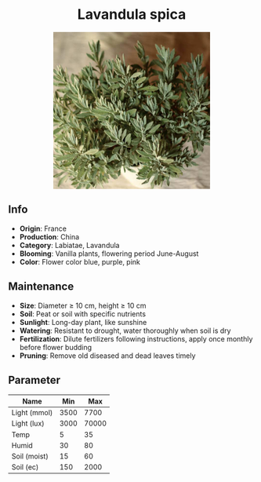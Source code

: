 <h1 align='center'>Lavandula spica</h1>
<p align="center">
    <img 
        align='center'
        width='320'
        src="../images/lavandula spica.png" 
        alt='Lavandula spica' />
</p>

## Info

 - **Origin**: France
 - **Production**: China
 - **Category**: Labiatae, Lavandula
 - **Blooming**: Vanilla plants, flowering period June-August
 - **Color**: Flower color blue, purple, pink

## Maintenance

 - **Size**: Diameter ≥ 10 cm, height ≥ 10 cm
 - **Soil**: Peat or soil with specific nutrients
 - **Sunlight**: Long-day plant, like sunshine
 - **Watering**: Resistant to drought, water thoroughly when soil is dry
 - **Fertilization**: Dilute fertilizers following instructions, apply once monthly before flower budding
 - **Pruning**: Remove old diseased and dead leaves timely

## Parameter

| Name         | Min  | Max   |
|--------------|------|-------|
| Light (mmol) | 3500 | 7700  |
| Light (lux)  | 3000 | 70000 |
| Temp         | 5    | 35    |
| Humid        | 30   | 80    |
| Soil (moist) | 15   | 60    |
| Soil (ec)    | 150  | 2000  |
